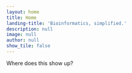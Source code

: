```yaml
---
layout: home
title: Home
landing-title: 'Bioinformatics, simplified.'
description: null
image: null
author: null
show_tile: false
---
```


Where does this show up?
